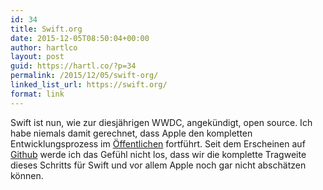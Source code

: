 ```yaml
---
id: 34
title: Swift.org
date: 2015-12-05T08:50:04+00:00
author: hartlco
layout: post
guid: https://hartl.co/?p=34
permalink: /2015/12/05/swift-org/
linked_list_url: https://swift.org/
format: link
---
```

Swift ist nun, wie zur diesjährigen WWDC, angekündigt, open source. Ich habe niemals damit gerechnet, dass Apple den kompletten Entwicklungsprozess im [Öffentlichen](https://twitter.com/thaddeus/status/673008990721150976) fortführt. Seit dem Erscheinen auf [Github](https://github.com/apple/swift) werde ich das Gefühl nicht los, dass wir die komplette Tragweite dieses Schritts für Swift und vor allem Apple noch gar nicht abschätzen können.